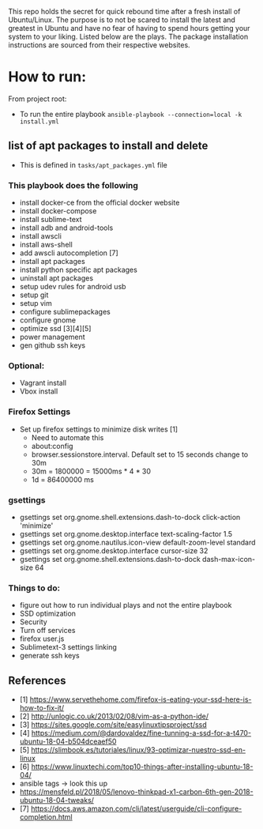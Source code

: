 This repo holds the secret for quick rebound time after a fresh install of Ubuntu/Linux. The purpose is to not be scared to install the latest and greatest in Ubuntu and have no fear of having to spend hours getting your system to your liking. Listed below are the plays. The package installation instructions are sourced from their respective websites.

# How to run:
From project root:
- To run the entire playbook
`ansible-playbook --connection=local -k install.yml`


## list of apt packages to install and delete
-  This is defined in `tasks/apt_packages.yml` file

### This playbook does the following
- install docker-ce from the official docker website
- install docker-compose
- install sublime-text
- install adb and android-tools
- install awscli
- install aws-shell
- add awscli autocompletion [7]
- install apt packages
- install python specific apt packages
- uninstall apt packages
- setup udev rules for android usb
- setup git
- setup vim
- configure sublimepackages
- configure gnome
- optimize ssd [3][4][5]
- power management
- gen github ssh keys

### Optional:

- Vagrant install
- Vbox install

### Firefox Settings
- Set up firefox settings to minimize disk writes [1]
   - Need to automate this
   - about:config
   - browser.sessionstore.interval. Default set to 15 seconds change to 30m
   - 30m = 1800000 = 15000ms * 4 * 30
   - 1d = 86400000 ms

### gsettings
- gsettings set org.gnome.shell.extensions.dash-to-dock click-action 'minimize'
- gsettings set org.gnome.desktop.interface text-scaling-factor 1.5
- gsettings set org.gnome.nautilus.icon-view default-zoom-level standard
- gsettings set org.gnome.desktop.interface cursor-size 32
- gsettings set org.gnome.shell.extensions.dash-to-dock dash-max-icon-size 64


### Things to do:
- figure out how to run individual plays and not the entire playbook
- SSD optimization
- Security
- Turn off services
- firefox user.js
- Sublimetext-3 settings linking
- generate ssh keys

## References
- [1] https://www.servethehome.com/firefox-is-eating-your-ssd-here-is-how-to-fix-it/
- [2] http://unlogic.co.uk/2013/02/08/vim-as-a-python-ide/
- [3] https://sites.google.com/site/easylinuxtipsproject/ssd
- [4] https://medium.com/@dardovaldez/fine-tunning-a-ssd-for-a-t470-ubuntu-18-04-b504dceaef50
- [5] https://slimbook.es/tutoriales/linux/93-optimizar-nuestro-ssd-en-linux
- [6] https://www.linuxtechi.com/top10-things-after-installing-ubuntu-18-04/
- ansible tags -> look this up
- https://mensfeld.pl/2018/05/lenovo-thinkpad-x1-carbon-6th-gen-2018-ubuntu-18-04-tweaks/
- [7] https://docs.aws.amazon.com/cli/latest/userguide/cli-configure-completion.html
